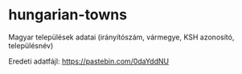 # hungarian-towns
Magyar települések adatai (irányítószám, vármegye, KSH azonosító, településnév)

Eredeti adatfájl: https://pastebin.com/0daYddNU
